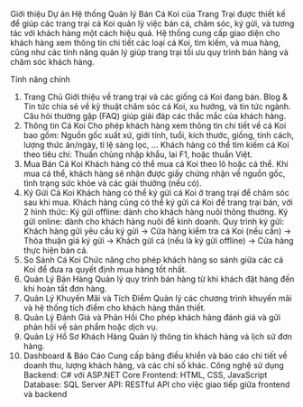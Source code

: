 Giới thiệu
Dự án Hệ thống Quản lý Bán Cá Koi của Trang Trại được thiết kế để giúp các trang trại cá Koi quản lý việc bán cá, chăm sóc, ký gửi, và tương tác với khách hàng một cách hiệu quả. Hệ thống cung cấp giao diện cho khách hàng xem thông tin chi tiết các loại cá Koi, tìm kiếm, và mua hàng, cũng như các tính năng quản lý giúp trang trại tối ưu quy trình bán hàng và chăm sóc khách hàng.

Tính năng chính
1. Trang Chủ
Giới thiệu về trang trại và các giống cá Koi đang bán.
Blog & Tin tức chia sẻ về kỹ thuật chăm sóc cá Koi, xu hướng, và tin tức ngành.
Câu hỏi thường gặp (FAQ) giúp giải đáp các thắc mắc của khách hàng.
2. Thông tin Cá Koi
Cho phép khách hàng xem thông tin chi tiết về cá Koi bao gồm:
Nguồn gốc xuất xứ, giới tính, tuổi, kích thước, giống, tính cách, lượng thức ăn/ngày, tỉ lệ sàng lọc, ...
Khách hàng có thể tìm kiếm cá Koi theo tiêu chí:
Thuần chủng nhập khẩu, lai F1, hoặc thuần Việt.
3. Mua Bán Cá Koi
Khách hàng có thể mua cá Koi theo lô hoặc cá thể.
Khi mua cá thể, khách hàng sẽ nhận được giấy chứng nhận về nguồn gốc, tình trạng sức khỏe và các giải thưởng (nếu có).
4. Ký Gửi Cá Koi
Khách hàng có thể ký gửi cá Koi ở trang trại để chăm sóc sau khi mua.
Khách hàng cũng có thể ký gửi cá Koi để trang trại bán, với 2 hình thức:
Ký gửi offline: dành cho khách hàng nuôi thông thường.
Ký gửi online: dành cho khách hàng nuôi để kinh doanh.
Quy trình ký gửi:
Khách hàng gửi yêu cầu ký gửi → Cửa hàng kiểm tra cá Koi (nếu cần) → Thỏa thuận giá ký gửi → Khách gửi cá (nếu là ký gửi offline) → Cửa hàng thực hiện bán cá.
5. So Sánh Cá Koi
Chức năng cho phép khách hàng so sánh giữa các cá Koi để đưa ra quyết định mua hàng tốt nhất.
6. Quản Lý Bán Hàng
Quản lý quy trình bán hàng từ khi khách đặt hàng đến khi hoàn tất đơn hàng.
7. Quản Lý Khuyến Mãi và Tích Điểm
Quản lý các chương trình khuyến mãi và hệ thống tích điểm cho khách hàng thân thiết.
8. Quản Lý Đánh Giá và Phản Hồi
Cho phép khách hàng đánh giá và gửi phản hồi về sản phẩm hoặc dịch vụ.
9. Quản Lý Hồ Sơ Khách Hàng
Quản lý thông tin khách hàng và lịch sử đơn hàng.
10. Dashboard & Báo Cáo
Cung cấp bảng điều khiển và báo cáo chi tiết về doanh thu, lượng khách hàng, và các chỉ số khác.
Công nghệ sử dụng
Backend: C# với ASP.NET Core
Frontend: HTML, CSS, JavaScript
Database: SQL Server
API: RESTful API cho việc giao tiếp giữa frontend và backend
